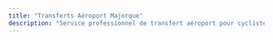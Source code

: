 ```yaml
---
title: "Transferts Aéroport Majorque"
description: "Service professionnel de transfert aéroport pour cyclistes à Majorque. Transport adapté aux vélos depuis et vers l'Aéroport de Palma."
---
```


<!-- Content will be added later -->
